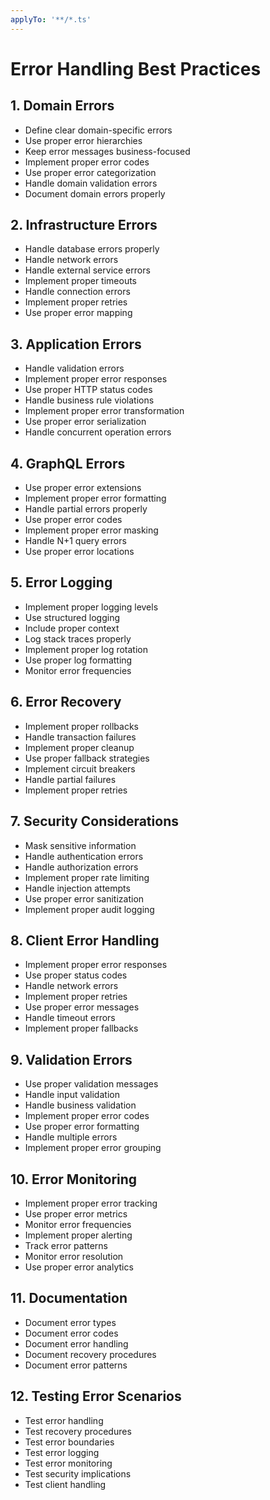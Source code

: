 ```yaml
---
applyTo: '**/*.ts'
---
```


# Error Handling Best Practices

## 1. Domain Errors

- Define clear domain-specific errors
- Use proper error hierarchies
- Keep error messages business-focused
- Implement proper error codes
- Use proper error categorization
- Handle domain validation errors
- Document domain errors properly

## 2. Infrastructure Errors

- Handle database errors properly
- Handle network errors
- Handle external service errors
- Implement proper timeouts
- Handle connection errors
- Implement proper retries
- Use proper error mapping

## 3. Application Errors

- Handle validation errors
- Implement proper error responses
- Use proper HTTP status codes
- Handle business rule violations
- Implement proper error transformation
- Use proper error serialization
- Handle concurrent operation errors

## 4. GraphQL Errors

- Use proper error extensions
- Implement proper error formatting
- Handle partial errors properly
- Use proper error codes
- Implement proper error masking
- Handle N+1 query errors
- Use proper error locations

## 5. Error Logging

- Implement proper logging levels
- Use structured logging
- Include proper context
- Log stack traces properly
- Implement proper log rotation
- Use proper log formatting
- Monitor error frequencies

## 6. Error Recovery

- Implement proper rollbacks
- Handle transaction failures
- Implement proper cleanup
- Use proper fallback strategies
- Implement circuit breakers
- Handle partial failures
- Implement proper retries

## 7. Security Considerations

- Mask sensitive information
- Handle authentication errors
- Handle authorization errors
- Implement proper rate limiting
- Handle injection attempts
- Use proper error sanitization
- Implement proper audit logging

## 8. Client Error Handling

- Implement proper error responses
- Use proper status codes
- Handle network errors
- Implement proper retries
- Use proper error messages
- Handle timeout errors
- Implement proper fallbacks

## 9. Validation Errors

- Use proper validation messages
- Handle input validation
- Handle business validation
- Implement proper error codes
- Use proper error formatting
- Handle multiple errors
- Implement proper error grouping

## 10. Error Monitoring

- Implement proper error tracking
- Use proper error metrics
- Monitor error frequencies
- Implement proper alerting
- Track error patterns
- Monitor error resolution
- Use proper error analytics

## 11. Documentation

- Document error types
- Document error codes
- Document error handling
- Document recovery procedures
- Document error patterns

## 12. Testing Error Scenarios

- Test error handling
- Test recovery procedures
- Test error boundaries
- Test error logging
- Test error monitoring
- Test security implications
- Test client handling

